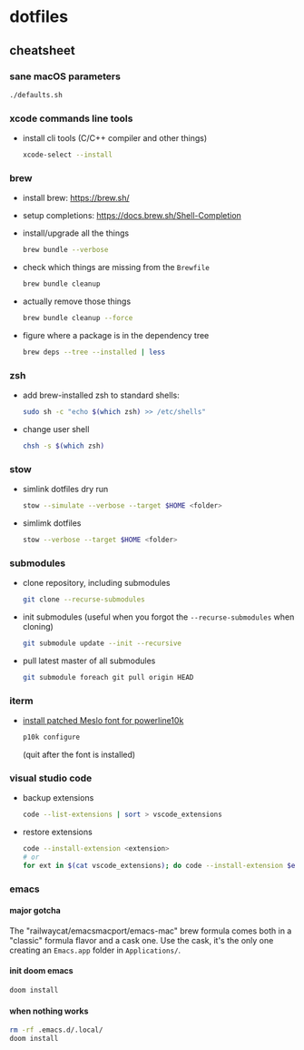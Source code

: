 # dotfiles

## cheatsheet

### sane macOS parameters

```sh
./defaults.sh
```

### xcode commands line tools

- install cli tools (C/C++ compiler and other things)

  ```sh
  xcode-select --install
  ```

### brew

- install brew: https://brew.sh/

- setup completions: https://docs.brew.sh/Shell-Completion

- install/upgrade all the things

  ```sh
  brew bundle --verbose
  ```

- check which things are missing from the `Brewfile`

  ```sh
  brew bundle cleanup
  ```

- actually remove those things

  ```sh
  brew bundle cleanup --force
  ```

- figure where a package is in the dependency tree

  ```sh
  brew deps --tree --installed | less
  ```

### zsh

- add brew-installed zsh to standard shells:

  ```sh
  sudo sh -c "echo $(which zsh) >> /etc/shells"
  ```

- change user shell

  ```sh
  chsh -s $(which zsh)
  ```

### stow

- simlink dotfiles dry run

  ```sh
  stow --simulate --verbose --target $HOME <folder>
  ```

- simlimk dotfiles

  ```sh
  stow --verbose --target $HOME <folder>
  ```

### submodules

- clone repository, including submodules

  ```sh
  git clone --recurse-submodules
  ```

- init submodules (useful when you forgot the `--recurse-submodules` when cloning)

  ```sh
  git submodule update --init --recursive
  ```

- pull latest master of all submodules

  ```sh
  git submodule foreach git pull origin HEAD
  ```

### iterm

- [install patched Meslo font for powerline10k](https://github.com/romkatv/powerlevel10k#meslo-nerd-font-patched-for-powerlevel10k)

  ```sh
  p10k configure
  ```

  (quit after the font is installed)

### visual studio code

- backup extensions

  ```sh
  code --list-extensions | sort > vscode_extensions
  ```

- restore extensions

  ```sh
  code --install-extension <extension>
  # or
  for ext in $(cat vscode_extensions); do code --install-extension $ext; done
  ```

### emacs

#### major gotcha

The "railwaycat/emacsmacport/emacs-mac" brew formula comes both in a "classic" formula flavor and a cask one. Use the cask, it's the only one creating an `Emacs.app` folder in `Applications/`.

#### init doom emacs

```sh
doom install
```

#### when nothing works

```sh
rm -rf .emacs.d/.local/
doom install
```
